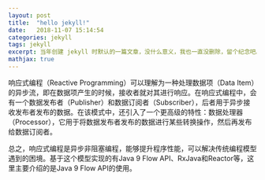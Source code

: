 ```yaml
---
layout: post
title:  "hello jekyll!"
date:   2018-11-07 15:14:54
categories: jekyll
tags: jekyll
excerpt: 当年创建 jekyll 时默认的一篇文章，没什么意义，我也一直没删除，留个纪念吧。
mathjax: true
---
```


响应式编程（Reactive Programming）可以理解为一种处理数据项（Data Item）的异步流，即在数据项产生的时候，接收者就对其进行响应。在响应式编程中，会有一个数据发布者（Publisher）和数据订阅者（Subscriber），后者用于异步接收发布者发布的数据。在该模式中，还引入了一个更高级的特性：数据处理器（Processor），它用于将数据发布者发布的数据进行某些转换操作，然后再发布给数据订阅者。

总之，响应式编程是异步非阻塞编程，能够提升程序性能，可以解决传统编程模型遇到的困境。基于这个模型实现的有Java 9 Flow API、RxJava和Reactor等，这里主要介绍的是Java 9 Flow API的使用。

